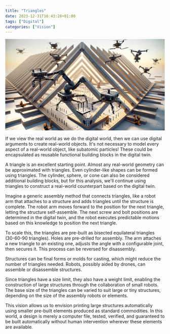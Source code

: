 ```yaml
---
title: "Triangles"
date: 2023-12-31T16:43:28+01:00
tags: ["Digital"]
categories: ["Vision"]
---
```

![Triangles](spider-assembly.png)

If we view the real world as we do the digital world, then we can use digital arguments to create real-world objects. It's not necessary to model every aspect of a real-world object, like subatomic particles! These could be encapsulated as reusable functional building blocks in the digital twin.

A triangle is an excellent starting point. Almost any real-world geometry can be approximated with triangles. Even cylinder-like shapes can be formed using triangles. The cylinder, sphere, or cone can also be considered additional building blocks, but for this analysis, we'll continue using triangles to construct a real-world counterpart based on the digital twin.

Imagine a generic assembly method that connects triangles, like a robot arm that attaches to a structure and adds triangles until the structure is complete. The robot arm moves forward to the position for the next triangle, letting the structure self-assemble. The next screw and bolt positions are determined in the digital twin, and the robot executes predictable motions based on this knowledge to position the next triangle.

To scale this, the triangles are pre-built as bisected equilateral triangles (30-60-90 triangles). Holes are pre-drilled for assembly. The arm attaches a new triangle to an existing one, adjusts the angle with a configurable joint, then secures it. This process can be reversed for disassembly.

Structures can be final forms or molds for casting, which might reduce the number of triangles needed. Robots, possibly aided by drones, can assemble or disassemble structures.

Since triangles have a size limit, they also have a weight limit, enabling the construction of large structures through the collaboration of small robots. The base size of the triangles can be varied to suit large or tiny structures, depending on the size of the assembly robots or elements.

This vision allows us to envision printing large structures automatically using smaller pre-built elements produced as standard commodities. In this world, a design is merely a computer file, tested, verified, and guaranteed to be built automatically without human intervention wherever these elements are available.
